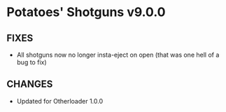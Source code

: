 # Potatoes' Shotguns v9.0.0

## FIXES
- All shotguns now no longer insta-eject on open (that was one hell of a bug to fix)

## CHANGES
- Updated for Otherloader 1.0.0